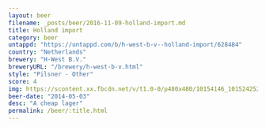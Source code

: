 ```yaml
---
layout: beer
filename: _posts/beer/2016-11-09-holland-import.md
title: Holland import
category: beer
untappd: "https://untappd.com/b/h-west-b-v--holland-import/628484"
country: "Netherlands"
brewery: "H-West B.V."
breweryURL: "/brewery/h-west-b-v.html"
style: "Pilsner - Other"
score: 4
img: https://scontent.xx.fbcdn.net/v/t1.0-0/p480x480/10154146_10152425240233745_4967152943053850733_n.jpg?_nc_cat=102&oh=da6a1f1f225465b0fb8062d223d6a067&oe=5C1DA060
beer-date: "2014-05-03"
desc: "A cheap lager"
permalink: /beer/:title.html
---
```

